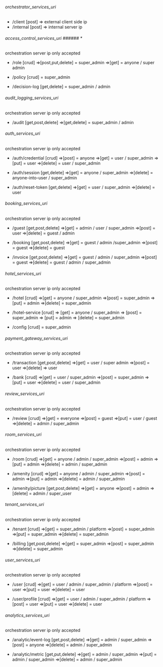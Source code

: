 ###### orchestrator_services_uri ###### 

- /client [post] => external client side ip
- /internal [post] => internal server ip

###### access_control_services_uri ###### *
orchestration server ip only accepted

- /role [crud] 
=>[post,put,delete] = super_admin
=>[get] = anyone / super admin

- /policy [crud] = super_admin
- /decision-log [get,delete] = super_admin / admin

###### audit_logging_services_uri ###### 
orchestration server ip only accepted

- /audit [get,post,delete] 
=>[get,delete] = super_admin / admin

###### auth_services_uri ###### 
orchestration server ip only accepted

- /auth/credential [crud] 
=>[post] = anyone
=>[get] = user / super_admin
=>[put] = user
=>[delete] = user / super_admin

- /auth/session [get,delete] 
=>[get] = anyone / super_admin 
=>[delete] = anyone-into-user / super_admin

- /auth/reset-token [get,delete] 
=>[get] = user / super_admin
=>[delete] = user

###### booking_services_uri ###### 
orchestration server ip only accepted

- /guest [get,post,delete] 
=>[get] = admin / user / super_admin 
=>[post] = user
=>[delete] = guest / admin

- /booking [get,post,delete] 
=>[get] = guest / admin /super_admin
=>[post] = guest
=>[delete] = guest 

- /invoice [get,post,delete] 
=>[get] = guest / admin / super_admin
=>[post] = guest
=>[delete] = guest / admin / super_admin

###### hotel_services_uri ###### 
orchestration server ip only accepted

- /hotel [crud] 
=>[get] = anyone / super_admin 
=>[post] = super_admin 
=>[put] = admin 
=>[delete] = super_admin 

- /hotel-service [crud] 
=> [get] = anyone / super_admin
=> [post] = super_admin
=> [put] = admin 
=> [delete] = super_admin

- /config [crud]  = super_admin

###### payment_gateway_services_uri ###### 
orchestration server ip only accepted

- /transaction [get,post,delete] 
=>[get] = user / super admin
=>[post] = user
=>[delete] => user 

- /bank [crud] 
=>[get] = user / super_admin
=>[post] = super_admin
=>[put] = user
=>[delete] = user / super_admin

###### review_services_uri ###### 
orchestration server ip only accepted

- /review [crud] 
=>[get] = everyone 
=>[post] = guest 
=>[put] = user / guest
=>[delete] = admin / super_admin

###### room_services_uri ###### 
orchestration server ip only accepted

- /room [crud] 
=>[get] = anyone / admin / super_admin
=>[post] = admin 
=>[put] = admin 
=>[delete] = admin  / super_admin 

- /amenity [crud] 
=>[get] = anyone / admin / super_admin
=>[post] = admin 
=>[put] = admin 
=>[delete] = admin  / super_admin 

- /amenity/picture [get,post,delete] 
=>[get] = anyone
=>[post] = admin
=>[delete] = admin / super_user

###### tenant_services_uri ###### 
orchestration server ip only accepted

- /tenant [crud] 
=>[get] = super_admin / platform
=>[post] = super_admin 
=>[put] = super_admin 
=>[delete] = super_admin 

- /billing [get,post,delete] 
=>[get] = super_admin
=>[post] = super_admin
=>[delete] = super_admin

###### user_services_uri ###### 
orchestration server ip only accepted

- /user [crud] 
=>[get] = user / admin / super_admin / platform
=>[post] = user
=>[put] = user 
=>[delete] = user 


- /user/profile [crud] 
=>[get] = user / admin / super_admin / platform
=>[post] = user
=>[put] = user 
=>[delete] = user 

###### analytics_services_uri ###### 
orchestration server ip only accepted

- /analytic/event-log [get,post,delete] 
=>[get] = admin / super_admin 
=>[post] = anyone
=>[delete] = admin / super_admin 

- /analytic/metric [get,put,delete] 
=>[get] = admin / super_admin 
=>[put] = admin / super_admin
=>[delete] = admin / super_admin 









